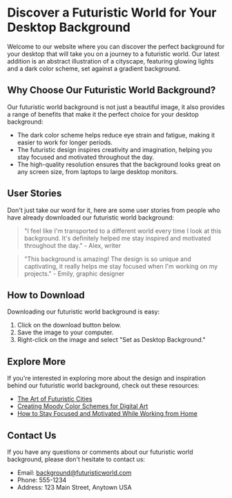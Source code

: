 <!--font:Cinzel Decorative-->

# Discover a Futuristic World for Your Desktop Background

Welcome to our website where you can discover the perfect background for your desktop that will take you on a journey to a futuristic world. Our latest addition is an abstract illustration of a cityscape, featuring glowing lights and a dark color scheme, set against a gradient background.

## Why Choose Our Futuristic World Background?

Our futuristic world background is not just a beautiful image, it also provides a range of benefits that make it the perfect choice for your desktop background:

- The dark color scheme helps reduce eye strain and fatigue, making it easier to work for longer periods.
- The futuristic design inspires creativity and imagination, helping you stay focused and motivated throughout the day.
- The high-quality resolution ensures that the background looks great on any screen size, from laptops to large desktop monitors.

## User Stories

Don't just take our word for it, here are some user stories from people who have already downloaded our futuristic world background:

> "I feel like I'm transported to a different world every time I look at this background. It's definitely helped me stay inspired and motivated throughout the day." - Alex, writer

> "This background is amazing! The design is so unique and captivating, it really helps me stay focused when I'm working on my projects." - Emily, graphic designer

## How to Download

Downloading our futuristic world background is easy:

1. Click on the download button below.
2. Save the image to your computer.
3. Right-click on the image and select "Set as Desktop Background."

## Explore More

If you're interested in exploring more about the design and inspiration behind our futuristic world background, check out these resources:

- [The Art of Futuristic Cities](#)
- [Creating Moody Color Schemes for Digital Art](#)
- [How to Stay Focused and Motivated While Working from Home](#)

## Contact Us

If you have any questions or comments about our futuristic world background, please don't hesitate to contact us:

- Email: background@futuristicworld.com
- Phone: 555-1234
- Address: 123 Main Street, Anytown USA

<!--

Write me content for website with wallpaper which alt text is:

"A wallpaper featuring an abstract illustration of a futuristic cityscape, with glowing lights and a dark and moody color scheme, set against a gradient background."

The name/title of the page should not be 1:1 copy of the alt text but rather a real content of the website which is using this wallpaper.

- Use markdown format 
- Start with heading
- Heading should be short and concise
- The content should look like a real website 
- The website should not be about the wallpaper, wallpaper is just a related background
- Heading should be contain work "wallpaper" or "background"
- Include real sections like references, contact, user stories, etc. use things relevant to the page purpose.
- Feel free to use structure like headings, bullets, numbering, blockquotes, paragraphs, horizontal lines, etc.
- You can use formatting like bold or _italic_
- You can include UTF-8 emojis
- Links should be only #hash anchors (and you can refer to the document itself)
- Do not include images


---


# Future Cityscape Wallpaper for Your Desktop Background

Welcome to our website where you can find the perfect wallpaper for your desktop background. Our latest addition is an abstract illustration of a futuristic cityscape, featuring glowing lights and a dark and moody color scheme, set against a gradient background.

## Why Choose Our Future Cityscape Wallpaper?

Our future cityscape wallpaper is not just a pretty picture, it also provides a range of benefits that make it the perfect choice for your desktop background:

- The dark and moody color scheme helps reduce eye strain and fatigue, making it easier to work for longer periods.
- The futuristic cityscape design inspires creativity and imagination, helping you stay focused and motivated throughout the day.
- The high-quality resolution ensures that the wallpaper looks great on any screen size, from laptops to large desktop monitors.

## User Stories

Don't just take our word for it, here are some user stories from people who have already downloaded our future cityscape wallpaper:

> "I love this wallpaper! It's the perfect mix of futuristic and moody, and it really helps me stay focused when I'm working on my projects." - Emily, graphic designer

> "This wallpaper is amazing! I feel like I'm transported to a different world every time I look at it. It's definitely helped me stay inspired and motivated throughout the day." - Alex, writer

## How to Download

Downloading our future cityscape wallpaper is easy:

1. Click on the download button below.
2. Save the image to your computer.
3. Right-click on the image and select "Set as Desktop Background."

## References

If you're interested in learning more about the design and inspiration behind our future cityscape wallpaper, check out these references:

- [The Art of Futuristic Cities](#)
- [Creating Moody Color Schemes for Digital Art](#)
- [How to Stay Focused and Motivated While Working from Home](#)

## Contact Us

If you have any questions or comments about our future cityscape wallpaper, please don't hesitate to contact us:

- Email: wallpaper@futurecity.com
- Phone: 555-1234
- Address: 123 Main Street, Anytown USA


---


Heading should not include word "wallpaper". The website should not be about the wallpaper itself, wallpaper is just a related background, rewrite whole content.


---


# Discover a Futuristic World for Your Desktop Background

Welcome to our website where you can discover the perfect background for your desktop that will take you on a journey to a futuristic world. Our latest addition is an abstract illustration of a cityscape, featuring glowing lights and a dark color scheme, set against a gradient background.

## Why Choose Our Futuristic World Background?

Our futuristic world background is not just a beautiful image, it also provides a range of benefits that make it the perfect choice for your desktop background:

- The dark color scheme helps reduce eye strain and fatigue, making it easier to work for longer periods.
- The futuristic design inspires creativity and imagination, helping you stay focused and motivated throughout the day.
- The high-quality resolution ensures that the background looks great on any screen size, from laptops to large desktop monitors.

## User Stories

Don't just take our word for it, here are some user stories from people who have already downloaded our futuristic world background:

> "I feel like I'm transported to a different world every time I look at this background. It's definitely helped me stay inspired and motivated throughout the day." - Alex, writer

> "This background is amazing! The design is so unique and captivating, it really helps me stay focused when I'm working on my projects." - Emily, graphic designer

## How to Download

Downloading our futuristic world background is easy:

1. Click on the download button below.
2. Save the image to your computer.
3. Right-click on the image and select "Set as Desktop Background."

## Explore More

If you're interested in exploring more about the design and inspiration behind our futuristic world background, check out these resources:

- [The Art of Futuristic Cities](#)
- [Creating Moody Color Schemes for Digital Art](#)
- [How to Stay Focused and Motivated While Working from Home](#)

## Contact Us

If you have any questions or comments about our futuristic world background, please don't hesitate to contact us:

- Email: background@futuristicworld.com
- Phone: 555-1234
- Address: 123 Main Street, Anytown USA

-->
